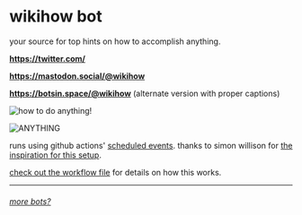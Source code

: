 # wikihow bot

your source for top hints on how to accomplish anything.

**https://twitter.com/**

**https://mastodon.social/@wikihow**

**https://botsin.space/@wikihow** (alternate version with proper captions)

![how to do anything!](https://i.imgur.com/mGGEvYm.png)

![ANYTHING](https://i.imgur.com/BAtR7zP.png)

runs using github actions' [scheduled
events](https://docs.github.com/en/actions/reference/events-that-trigger-workflows#scheduled-events).
thanks to simon willison for [the inspiration for this
setup](https://simonwillison.net/2020/Oct/9/git-scraping/).

[check out the workflow file](.github/workflows/twoot.yml) for details on how
this works.

---

###### [more bots?](https://github.com/lostfictions?tab=repositories&q=botally)
